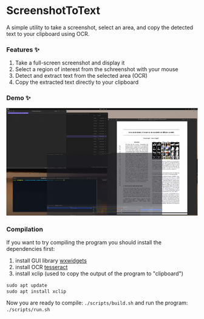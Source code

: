 # ScreenshotToText

A simple utility to take a screenshot, select an area, and copy the detected text to your clipboard using OCR.

### Features ✨
1. Take a full-screen screenshot and display it
1. Select a region of interest from the schreenshot with your mouse
1. Detect and extract text from the selected area (OCR)
1. Copy the extracted text directly to your clipboard

### Demo ✨
![](demo.gif)

### Compilation 
If you want to try compiling the program you should install the dependencies first:

1. install GUI library [wxwidgets](https://wxwidgets.org/)
1. install OCR [tesseract](https://github.com/tesseract-ocr/tesseract)
1. install xclip (used to copy the output of the program to "clipboard") 
``` 
sudo apt update
sudo apt install xclip 
```

Now you are ready to compile:
``` ./scripts/build.sh ```
and run the program:
``` ./scripts/run.sh ```